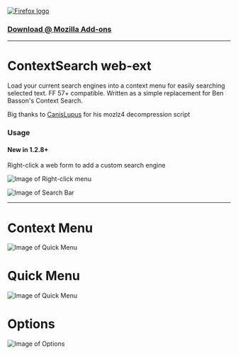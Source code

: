 [![Firefox logo](https://raw.githubusercontent.com/ssborbis/ContextSearch-web-ext/native-app-support/icons/firefox.png)](https://addons.mozilla.org/en-US/firefox/addon/contextsearch-web-ext/)

### [Download @ Mozilla Add-ons](https://addons.mozilla.org/en-US/firefox/addon/contextsearch-web-ext/)

___

# ContextSearch web-ext

Load your current search engines into a context menu for easily searching selected text. FF 57+ compatible. Written as a simple replacement for Ben Basson's Context Search.

Big thanks to [CanisLupus](https://github.com/CanisLupus) for his mozlz4 decompression script

### Usage 

#### New in 1.2.8+
Right-click a web form to add a custom search engine

![Image of Right-click menu](https://raw.githubusercontent.com/ssborbis/ContextSearch-web-ext/native-app-support/update/addcustomsearch.png)

![Image of Search Bar](https://raw.githubusercontent.com/ssborbis/ContextSearch-web-ext/native-app-support/update/addcustomsearch_create.png)

___

# Context Menu
![Image of Quick Menu](https://raw.githubusercontent.com/ssborbis/ContextSearch-web-ext/native-app-support/icons/screenshot.png)

# Quick Menu
![Image of Quick Menu](https://raw.githubusercontent.com/ssborbis/ContextSearch-web-ext/native-app-support/icons/screenshot_quickmenu.png)

# Options
![Image of Options](https://raw.githubusercontent.com/ssborbis/ContextSearch-web-ext/native-app-support/icons/screenshot_options.png)
